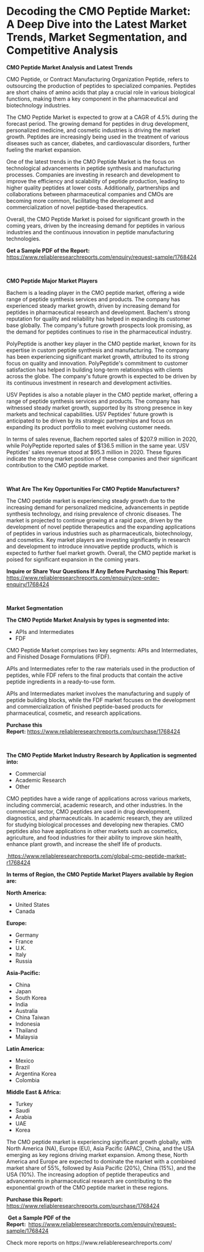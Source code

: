 <p><h1>Decoding the CMO Peptide Market: A Deep Dive into the Latest Market Trends, Market Segmentation, and Competitive Analysis</h1></p><p><strong>CMO Peptide Market Analysis and Latest Trends</strong></p>
<p><p>CMO Peptide, or Contract Manufacturing Organization Peptide, refers to outsourcing the production of peptides to specialized companies. Peptides are short chains of amino acids that play a crucial role in various biological functions, making them a key component in the pharmaceutical and biotechnology industries.</p><p>The CMO Peptide Market is expected to grow at a CAGR of 4.5% during the forecast period. The growing demand for peptides in drug development, personalized medicine, and cosmetic industries is driving the market growth. Peptides are increasingly being used in the treatment of various diseases such as cancer, diabetes, and cardiovascular disorders, further fueling the market expansion.</p><p>One of the latest trends in the CMO Peptide Market is the focus on technological advancements in peptide synthesis and manufacturing processes. Companies are investing in research and development to improve the efficiency and scalability of peptide production, leading to higher quality peptides at lower costs. Additionally, partnerships and collaborations between pharmaceutical companies and CMOs are becoming more common, facilitating the development and commercialization of novel peptide-based therapeutics.</p><p>Overall, the CMO Peptide Market is poised for significant growth in the coming years, driven by the increasing demand for peptides in various industries and the continuous innovation in peptide manufacturing technologies.</p></p>
<p><strong>Get a Sample PDF of the Report:&nbsp;</strong> <a href="https://www.reliableresearchreports.com/enquiry/request-sample/1768424">https://www.reliableresearchreports.com/enquiry/request-sample/1768424</a></p>
<p>&nbsp;</p>
<p><strong>CMO Peptide Major Market Players</strong></p>
<p><p>Bachem is a leading player in the CMO peptide market, offering a wide range of peptide synthesis services and products. The company has experienced steady market growth, driven by increasing demand for peptides in pharmaceutical research and development. Bachem's strong reputation for quality and reliability has helped in expanding its customer base globally. The company's future growth prospects look promising, as the demand for peptides continues to rise in the pharmaceutical industry.</p><p>PolyPeptide is another key player in the CMO peptide market, known for its expertise in custom peptide synthesis and manufacturing. The company has been experiencing significant market growth, attributed to its strong focus on quality and innovation. PolyPeptide's commitment to customer satisfaction has helped in building long-term relationships with clients across the globe. The company's future growth is expected to be driven by its continuous investment in research and development activities.</p><p>USV Peptides is also a notable player in the CMO peptide market, offering a range of peptide synthesis services and products. The company has witnessed steady market growth, supported by its strong presence in key markets and technical capabilities. USV Peptides' future growth is anticipated to be driven by its strategic partnerships and focus on expanding its product portfolio to meet evolving customer needs.</p><p>In terms of sales revenue, Bachem reported sales of $207.9 million in 2020, while PolyPeptide reported sales of $136.5 million in the same year. USV Peptides' sales revenue stood at $95.3 million in 2020. These figures indicate the strong market position of these companies and their significant contribution to the CMO peptide market.</p></p>
<p>&nbsp;</p>
<p><strong>What Are The Key Opportunities For CMO Peptide Manufacturers?</strong></p>
<p><p>The CMO peptide market is experiencing steady growth due to the increasing demand for personalized medicine, advancements in peptide synthesis technology, and rising prevalence of chronic diseases. The market is projected to continue growing at a rapid pace, driven by the development of novel peptide therapeutics and the expanding applications of peptides in various industries such as pharmaceuticals, biotechnology, and cosmetics. Key market players are investing significantly in research and development to introduce innovative peptide products, which is expected to further fuel market growth. Overall, the CMO peptide market is poised for significant expansion in the coming years.</p></p>
<p><strong>Inquire or Share Your Questions If Any Before Purchasing This Report:</strong> <a href="https://www.reliableresearchreports.com/enquiry/pre-order-enquiry/1768424">https://www.reliableresearchreports.com/enquiry/pre-order-enquiry/1768424</a></p>
<p>&nbsp;</p>
<p><strong>Market Segmentation</strong></p>
<p><strong>The CMO Peptide Market Analysis by types is segmented into:</strong></p>
<p><ul><li>APIs and Intermediates</li><li>FDF</li></ul></p>
<p><p>CMO Peptide Market comprises two key segments: APIs and Intermediates, and Finished Dosage Formulations (FDF). </p><p>APIs and Intermediates refer to the raw materials used in the production of peptides, while FDF refers to the final products that contain the active peptide ingredients in a ready-to-use form. </p><p>APIs and Intermediates market involves the manufacturing and supply of peptide building blocks, while the FDF market focuses on the development and commercialization of finished peptide-based products for pharmaceutical, cosmetic, and research applications.</p></p>
<p><strong>Purchase this Report:&nbsp;</strong><a href="https://www.reliableresearchreports.com/purchase/1768424">https://www.reliableresearchreports.com/purchase/1768424</a></p>
<p>&nbsp;</p>
<p><strong>The CMO Peptide Market Industry Research by Application is segmented into:</strong></p>
<p><ul><li>Commercial</li><li>Academic Research</li><li>Other</li></ul></p>
<p><p>CMO peptides have a wide range of applications across various markets, including commercial, academic research, and other industries. In the commercial sector, CMO peptides are used in drug development, diagnostics, and pharmaceuticals. In academic research, they are utilized for studying biological processes and developing new therapies. CMO peptides also have applications in other markets such as cosmetics, agriculture, and food industries for their ability to improve skin health, enhance plant growth, and increase the shelf life of products.</p></p>
<p><a href="https://www.reliableresearchreports.com/global-cmo-peptide-market-r1768424">&nbsp;https://www.reliableresearchreports.com/global-cmo-peptide-market-r1768424</a></p>
<p><strong>In terms of Region, the CMO Peptide Market Players available by Region are:</strong></p>
<p>
    <p> <strong> North America: </strong>
        <ul>
            <li>United States</li>
            <li>Canada</li>
        </ul>
        </p> 
    <p> <strong> Europe: </strong>
        <ul>
            <li>Germany</li>
            <li>France</li>
            <li>U.K.</li>
            <li>Italy</li>
            <li>Russia</li>
        </ul>
        </p> 
    <p> <strong> Asia-Pacific: </strong>
        <ul>
            <li>China</li>
            <li>Japan</li>
            <li>South Korea</li>
            <li>India</li>
            <li>Australia</li>
            <li>China Taiwan</li>
            <li>Indonesia</li>
            <li>Thailand</li>
            <li>Malaysia</li>
        </ul>
        </p> 
    <p> <strong> Latin America: </strong>
        <ul>
            <li>Mexico</li>
            <li>Brazil</li>
            <li>Argentina Korea</li>
            <li>Colombia</li>
        </ul>
        </p> 
    <p> <strong> Middle East & Africa: </strong>
        <ul>
            <li>Turkey</li>
            <li>Saudi</li>
            <li>Arabia</li>
            <li>UAE</li>
            <li>Korea</li>
        </ul>
    </p>
    </p>
<p><p>The CMO peptide market is experiencing significant growth globally, with North America (NA), Europe (EU), Asia Pacific (APAC), China, and the USA emerging as key regions driving market expansion. Among these, North America and Europe are expected to dominate the market with a combined market share of 55%, followed by Asia Pacific (20%), China (15%), and the USA (10%). The increasing adoption of peptide therapeutics and advancements in pharmaceutical research are contributing to the exponential growth of the CMO peptide market in these regions.</p></p>
<p><strong>Purchase this Report: </strong><a href="https://www.reliableresearchreports.com/purchase/1768424">https://www.reliableresearchreports.com/purchase/1768424</a></p>
<p>&nbsp;<strong>Get a Sample PDF of the Report:&nbsp;&nbsp;</strong><a href="https://www.reliableresearchreports.com/enquiry/request-sample/1768424">https://www.reliableresearchreports.com/enquiry/request-sample/1768424</a></p>
<p><strong></strong></p>
<p>Check more reports on https://www.reliableresearchreports.com/</p>